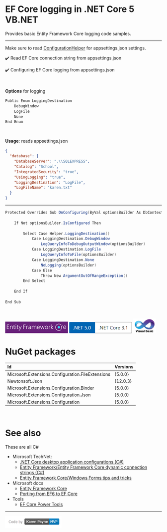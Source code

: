 # EF Core logging in .NET Core 5 VB.NET

Provides basic Entity Framework Core logging code samples.

---

Make sure to read [ConfigurationHelper](https://github.com/karenpayneoregon/ef-core5-logging-vb/blob/master1/Configurations/Documentation/ConfigurationHelper.md) for appsettings.json settings.


:heavy_check_mark: Read EF Core connection string from appsettings.json

:heavy_check_mark: Configuring EF Core logging from appsettings.json

</br>

**Options** for logging

```csharp
Public Enum LoggingDestination
    DebugWindow
    LogFile
    None
End Enum
```
</br>

**Usage**: reads appsettings.json

```json
{
  "database": {
    "DatabaseServer": ".\\SQLEXPRESS",
    "Catalog": "School",
    "IntegratedSecurity": "true",
    "UsingLogging": "true",
    "LoggingDestination": "LogFile",
    "LogFileName": "karen.txt" 
  }
}
```
---

```csharp
Protected Overrides Sub OnConfiguring(ByVal optionsBuilder As DbContextOptionsBuilder)

	If Not optionsBuilder.IsConfigured Then

		Select Case Helper.LoggingDestination()
			Case LoggingDestination.DebugWindow
				LogQueryInfoToDebugOutputWindow(optionsBuilder)
			Case LoggingDestination.LogFile
				LogQueryInfoToFile(optionsBuilder)
			Case LoggingDestination.None
				NoLogging(optionsBuilder)
			Case Else
				Throw New ArgumentOutOfRangeException()
		End Select

	End If

End Sub
```

</br>


![img](assets/efcore.png) ![image](assets/Versions.png) 
![img](assets/vb1.png)


# NuGet packages

|Id| Versions | 
| :--- | :---         |
|Microsoft.Extensions.Configuration.FileExtensions|  {5.0.0} | 
|Newtonsoft.Json|  {12.0.3} | 
|Microsoft.Extensions.Configuration.Binder|   {5.0.0} |
|Microsoft.Extensions.Configuration.Json|   {5.0.0} | 
|Microsoft.Extensions.Configuration|   {5.0.0} | 

</br>

# See also

These are all C#

- Microsoft TechNet: 
  - [.NET Core desktop application configurations (C#)](http://example.com)
  - [Entity Framework/Entity Framework Core dynamic connection strings (C#)](https://social.technet.microsoft.com/wiki/contents/articles/54079.entity-frameworkentity-framework-core-dynamic-connection-strings-c.aspx)
  - [Entity Framework Core/Windows Forms tips and tricks](https://social.technet.microsoft.com/wiki/contents/articles/53635.entity-framework-corewindows-forms-tips-and-tricks.aspx)
- Microsoft docs
  - [Entity Framework Core](https://docs.microsoft.com/en-us/ef/core/)
  - [Porting from EF6 to EF Core](https://docs.microsoft.com/en-us/ef/efcore-and-ef6/porting/)
- Tools
  - [EF Core Power Tools](https://marketplace.visualstudio.com/items?itemName=ErikEJ.EFCorePowerTools)
  
---

![img](assets/kpmvp1.png)